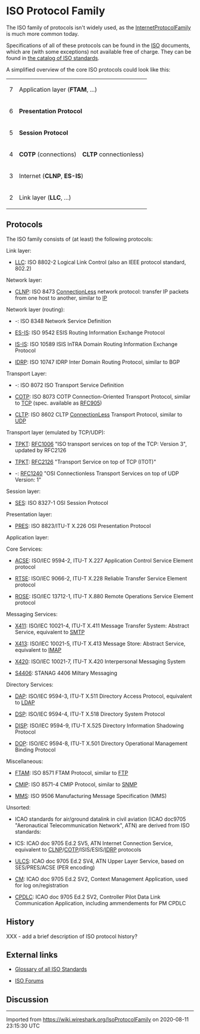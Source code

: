 # ISO Protocol Family

The ISO family of protocols isn't widely used, as the [InternetProtocolFamily](/InternetProtocolFamily) is much more common today.

Specifications of all of these protocols can be found in the [ISO](/ISO) documents, which are (with some exceptions) not available free of charge. They can be found in [the catalog of ISO standards](http://www.iso.org/iso/en/CatalogueListPage.CatalogueList).

A simplified overview of the core ISO protocols could look like this:

<div>

<table>

<tbody>

<tr>

<td>

7

</div>

</td>

<td colspan="2" style="&amp;quot; text-align:center&amp;quot;">

Application layer (**FTAM**, ...)

</td>

</tr>

<tr>

<td>

6

</td>

<td colspan="2" style="&amp;quot; text-align:center&amp;quot;">

**Presentation Protocol**

</td>

</tr>

<tr>

<td>

5

</td>

<td colspan="2" style="&amp;quot; text-align:center&amp;quot;">

**Session Protocol**

</td>

</tr>

<tr>

<td>

4

</td>

<td>

**COTP** (connections)

</td>

<td>

**CLTP** connectionless)

</td>

</tr>

<tr>

<td>

3

</td>

<td colspan="2" style="&amp;quot; text-align:center&amp;quot;">

Internet (**CLNP**, **ES-IS**)

</td>

</tr>

<tr>

<td>

2

</td>

<td colspan="2" style="&amp;quot; text-align:center&amp;quot;">

Link layer (**LLC**, ...)

</td>

</tr>

</tbody>

</table>

</div>

## Protocols

The ISO family consists of (at least) the following protocols:

Link layer:

  - [LLC](/LLC): ISO 8802-2 Logical Link Control (also an IEEE protocol standard, 802.2)

Network layer:

  - [CLNP](/CLNP): ISO 8473 [ConnectionLess](/ConnectionLess) network protocol: transfer IP packets from one host to another, similar to [IP](/IP)

Network layer (routing):

  - \-: ISO 8348 Network Service Definition

  - [ES-IS](/ES-IS): ISO 9542 ESIS Routing Information Exchange Protocol

  - [IS-IS](/IS-IS): ISO 10589 ISIS InTRA Domain Routing Information Exchange Protocol

  - [IDRP](/IDRP): ISO 10747 IDRP Inter Domain Routing Protocol, similar to BGP

Transport Layer:

  - \-: ISO 8072 ISO Transport Service Definition

  - [COTP](/COTP): ISO 8073 COTP Connection-Oriented Transport Protocol, similar to [TCP](/TCP) (spec. available as [RFC905](http://www.ietf.org/rfc/rfc0905.txt))

  - [CLTP](/CLTP): ISO 8602 CLTP [ConnectionLess](/ConnectionLess) Transport Protocol, similar to [UDP](/UDP)

Transport layer (emulated by TCP/UDP):

  - [TPKT](/TPKT): [RFC1006](http://www.ietf.org/rfc/rfc1006.txt) "ISO transport services on top of the TCP: Version 3", updated by RFC2126

  - [TPKT](/TPKT): [RFC2126](http://www.ietf.org/rfc/rfc2126.txt) "Transport Service on top of TCP (ITOT)"

  - \-: [RFC1240](http://www.ietf.org/rfc/rfc1240.txt) "OSI Connectionless Transport Services on top of UDP Version: 1"

Session layer:

  - [SES](/SES): ISO 8327-1 OSI Session Protocol

Presentation layer:

  - [PRES](/PRES): ISO 8823/ITU-T X.226 OSI Presentation Protocol

Application layer:

Core Services:

  - [ACSE](/ACSE): ISO/IEC 9594-2, ITU-T X.227 Application Control Service Element protocol

  - [RTSE](/RTSE): ISO/IEC 9066-2, ITU-T X.228 Reliable Transfer Service Element protocol

  - [ROSE](/ROSE): ISO/IEC 13712-1, ITU-T X.880 Remote Operations Service Element protocol

Messaging Services:

  - [X411](/X411): ISO/IEC 10021-4, ITU-T X.411 Message Transfer System: Abstract Service, equivalent to [SMTP](/SMTP)

  - [X413](/X413): ISO/IEC 10021-5, ITU-T X.413 Message Store: Abstract Service, equivalent to [IMAP](/IMAP)

  - [X420](/X420): ISO/IEC 10021-7, ITU-T X.420 Interpersonal Messaging System

  - [S4406](/S4406): STANAG 4406 Miltary Messaging

Directory Services:

  - [DAP](/DAP): ISO/IEC 9594-3, ITU-T X.511 Directory Access Protocol, equivalent to [LDAP](/LDAP)

  - [DSP](/DSP): ISO/IEC 9594-4, ITU-T X.518 Directory System Protocol

  - [DISP](/DISP): ISO/IEC 9594-9, ITU-T X.525 Directory Information Shadowing Protocol

  - [DOP](/DOP): ISO/IEC 9594-8, ITU-T X.501 Directory Operational Management Binding Protocol

Miscellaneous:

  - [FTAM](/FTAM): ISO 8571 FTAM Protocol, similar to [FTP](/FTP)

  - [CMIP](/CMIP): ISO 8571-4 CMIP Protocol, similar to [SNMP](/SNMP)

  - [MMS](/MMS): ISO 9506 Manufacturing Message Specification (MMS)

Unsorted:

  - ICAO standards for air/ground datalink in civil aviation (ICAO doc9705 "Aeronautical Telecommunication Network", ATN) are derived from ISO standards:

  - ICS: ICAO doc 9705 Ed.2 SV5, ATN Internet Connection Service, equivalent to [CLNP](/CLNP)/[COTP](/COTP)/ISIS/ESIS/[IDRP](/IDRP) protocols

  - [ULCS](/ATN): ICAO doc 9705 Ed.2 SV4, ATN Upper Layer Service, based on SES/PRES/ACSE (PER encoding)

  - [CM](/ATN): ICAO doc 9705 Ed.2 SV2, Context Management Application, used for log on/registration

  - [CPDLC](/ATN): ICAO doc 9705 Ed.2 SV2, Controller Pilot Data Link Communication Application, including ammendements for PM CPDLC

## History

XXX - add a brief description of ISO protocol history?

## External links

  - [Glossary of all ISO Standards](http://www.standardsglossary.com)

  - [ISO Forums](http://www.qualityforums.com)

## Discussion

---

Imported from https://wiki.wireshark.org/IsoProtocolFamily on 2020-08-11 23:15:30 UTC
